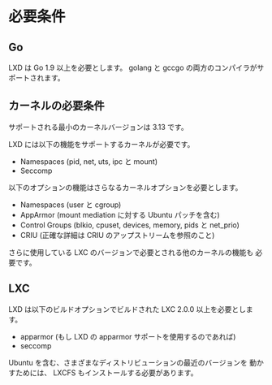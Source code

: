 # 必要条件 <!-- Requirements -->
## Go

<!--
LXD requires Go 1.9 or higher.
Both the golang and gccgo compilers are supported.
-->
LXD は Go 1.9 以上を必要とします。
golang と gccgo の両方のコンパイラがサポートされます。

## カーネルの必要条件 <!-- Kernel requirements -->
<!--
The minimum supported kernel version is 3.13.
-->
サポートされる最小のカーネルバージョンは 3.13 です。

<!--
LXD requires a kernel with support for:
-->
LXD には以下の機能をサポートするカーネルが必要です。

<!--
 * Namespaces (pid, net, uts, ipc and mount)
 * Seccomp
-->
 * Namespaces (pid, net, uts, ipc と mount)
 * Seccomp

<!--
The following optional features also require extra kernel options:
-->
以下のオプションの機能はさらなるカーネルオプションを必要とします。

<!--
 * Namespaces (user and cgroup)
 * AppArmor (including Ubuntu patch for mount mediation)
 * Control Groups (blkio, cpuset, devices, memory, pids and net\_prio)
 * CRIU (exact details to be found with CRIU upstream)
-->
 * Namespaces (user と cgroup)
 * AppArmor (mount mediation に対する Ubuntu パッチを含む)
 * Control Groups (blkio, cpuset, devices, memory, pids と net\_prio)
 * CRIU (正確な詳細は CRIU のアップストリームを参照のこと)

<!--
As well as any other kernel feature required by the LXC version in use.
-->
さらに使用している LXC のバージョンで必要とされる他のカーネルの機能も
必要です。

## LXC
<!--
LXD requires LXC 2.0.0 or higher with the following build options:
-->
LXD は以下のビルドオプションでビルドされた LXC 2.0.0 以上を必要とします。

<!--
 * apparmor (if using LXD's apparmor support)
 * seccomp
-->
 * apparmor (もし LXD の apparmor サポートを使用するのであれば)
 * seccomp

<!--
To run recent version of various distributions, including Ubuntu, LXCFS
should also be installed.
-->
Ubuntu を含む、さまざまなディストリビューションの最近のバージョンを
動かすためには、 LXCFS もインストールする必要があります。
